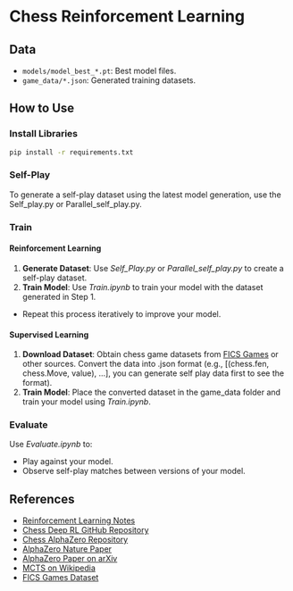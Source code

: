 # Chess Reinforcement Learning

## Data
- `models/model_best_*.pt`: Best model files.
- `game_data/*.json`: Generated training datasets.

## How to Use

### Install Libraries
```bash
pip install -r requirements.txt
```
### Self-Play
To generate a self-play dataset using the latest model generation, use the Self_play.py or Parallel_self_play.py.

### Train
#### Reinforcement Learning
1. **Generate Dataset**: Use *Self_Play.py* or *Parallel_self_play.py* to create a self-play dataset.
2. **Train Model**: Use *Train.ipynb*  to train your model with the dataset generated in Step 1.
- Repeat this process iteratively to improve your model.
#### Supervised Learning
1. **Download Dataset**: Obtain chess game datasets from [FICS Games](https://www.ficsgames.org/download.html) or other sources. Convert the data into .json format (e.g., [(chess.fen, chess.Move, value), ...], you can generate self play data first to see the format).
2. **Train Model**: Place the converted dataset in the game_data folder and train your model using *Train.ipynb*.
### Evaluate
Use *Evaluate.ipynb* to:
- Play against your model.
- Observe self-play matches between versions of your model.

## References
- [Reinforcement Learning Notes](https://deepanshut041.github.io/Reinforcement-Learning/notes/00_Introduction_to_rl/)
- [Chess Deep RL GitHub Repository](https://github.com/zjeffer/chess-deep-rl)
- [Chess AlphaZero Repository](https://github.com/Zeta36/chess-alpha-zero/tree/master)
- [AlphaZero Nature Paper](https://www.nature.com/articles/nature24270.epdf?author_access_token=VJXbVjaSHxFoctQQ4p2k4tRgN0jAjWel9jnR3ZoTv0PVW4gB86EEpGqTRDtpIz-2rmo8-KG06gqVobU5NSCFeHILHcVFUeMsbvwS-lxjqQGg98faovwjxeTUgZAUMnRQ)
- [AlphaZero Paper on arXiv](https://arxiv.org/abs/1712.01815)
- [MCTS on Wikipedia](https://zh.wikipedia.org/zh-tw/%E8%92%99%E7%89%B9%E5%8D%A1%E6%B4%9B%E6%A0%91%E6%90%9C%E7%B4%A2)
- [FICS Games Dataset](https://www.ficsgames.org/download.html)
